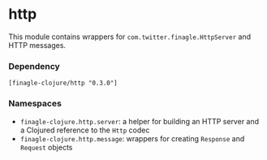 # http

This module contains wrappers for `com.twitter.finagle.HttpServer` and HTTP messages.

### Dependency

    [finagle-clojure/http "0.3.0"]

### Namespaces

* `finagle-clojure.http.server`: a helper for building an HTTP server and a Clojured reference to the `Http` codec
* `finagle-clojure.http.message`: wrappers for creating `Response` and `Request` objects
